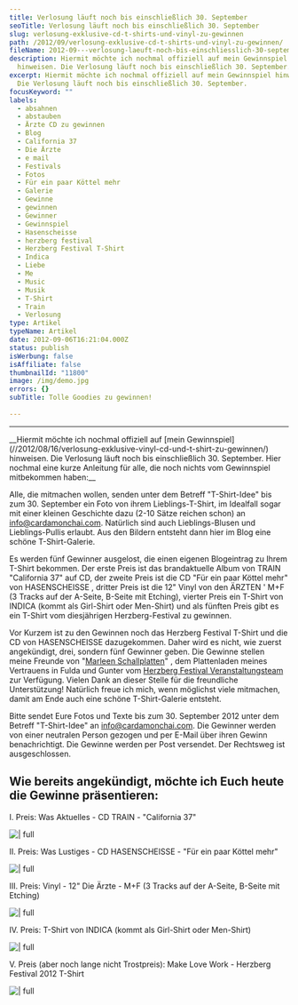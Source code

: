 ```yaml
---
title: Verlosung läuft noch bis einschließlich 30. September
seoTitle: Verlosung läuft noch bis einschließlich 30. September
slug: verlosung-exklusive-cd-t-shirts-und-vinyl-zu-gewinnen
path: /2012/09/verlosung-exklusive-cd-t-shirts-und-vinyl-zu-gewinnen/
fileName: 2012-09---verlosung-laeuft-noch-bis-einschliesslich-30-september.md
description: Hiermit möchte ich nochmal offiziell auf mein Gewinnspiel
  hinweisen. Die Verlosung läuft noch bis einschließlich 30. September.
excerpt: Hiermit möchte ich nochmal offiziell auf mein Gewinnspiel hinweisen.
  Die Verlosung läuft noch bis einschließlich 30. September.
focusKeyword: ""
labels:
  - absahnen
  - abstauben
  - Ärzte CD zu gewinnen
  - Blog
  - California 37
  - Die Ärzte
  - e mail
  - Festivals
  - Fotos
  - Für ein paar Köttel mehr
  - Galerie
  - Gewinne
  - gewinnen
  - Gewinner
  - Gewinnspiel
  - Hasenscheisse
  - herzberg festival
  - Herzberg Festival T-Shirt
  - Indica
  - Liebe
  - Me
  - Music
  - Musik
  - T-Shirt
  - Train
  - Verlosung
type: Artikel
typeName: Artikel
date: 2012-09-06T16:21:04.000Z
status: publish
isWerbung: false
isAffiliate: false
thumbnailId: "11800"
image: /img/demo.jpg
errors: {}
subTitle: Tolle Goodies zu gewinnen!
  
---
```


<hr /> __Hiermit möchte ich nochmal offiziell auf  [mein Gewinnspiel](//2012/08/16/verlosung-exklusive-vinyl-cd-und-t-shirt-zu-gewinnen/)  hinweisen. Die Verlosung läuft noch bis einschließlich 30. September. Hier nochmal eine kurze Anleitung für alle, die noch nichts vom Gewinnspiel mitbekommen haben:__

Alle, die mitmachen wollen, senden unter dem Betreff "T-Shirt-Idee" bis zum 30.
September ein Foto von ihrem Lieblings-T-Shirt, im Idealfall sogar mit einer
kleinen Geschichte dazu (2-10 Sätze reichen schon) an info@cardamonchai.com.
Natürlich sind auch Lieblings-Blusen und Lieblings-Pullis erlaubt. Aus den
Bildern entsteht dann hier im Blog eine schöne T-Shirt-Galerie.

Es werden fünf Gewinner ausgelost, die einen eigenen Blogeintrag zu Ihrem
T-Shirt bekommen. Der erste Preis ist das brandaktuelle Album von TRAIN
"California 37" auf CD, der zweite Preis ist die CD "Für ein paar Köttel mehr"
von HASENSCHEISSE , dritter Preis ist die 12" Vinyl von den ÄRZTEN ' M+F (3
Tracks auf der A-Seite, B-Seite mit Etching), vierter Preis ein T-Shirt von
INDICA (kommt als Girl-Shirt oder Men-Shirt) und als fünften Preis gibt es ein
T-Shirt vom diesjährigen Herzberg-Festival zu gewinnen.

Vor Kurzem ist zu den Gewinnen noch das Herzberg Festival T-Shirt und die CD von
HASENSCHEISSE dazugekommen. Daher wird es nicht, wie zuerst angekündigt, drei,
sondern fünf Gewinner geben. Die Gewinne stellen meine Freunde von
"[Marleen Schallplatten](https://www.facebook.com/marleen.schallplatten)" , dem
Plattenladen meines Vertrauens in Fulda und Gunter vom
[Herzberg Festival Veranstaltungsteam](http://www.burgherzberg-festival.de/) zur
Verfügung. Vielen Dank an dieser Stelle für die freundliche Unterstützung!
Natürlich freue ich mich, wenn möglichst viele mitmachen, damit am Ende auch
eine schöne T-Shirt-Galerie entsteht.

Bitte sendet Eure Fotos und Texte bis zum 30. September 2012 unter dem Betreff
"T-Shirt-Idee" an info@cardamonchai.com. Die Gewinner werden von einer neutralen
Person gezogen und per E-Mail über ihren Gewinn benachrichtigt. Die Gewinne
werden per Post versendet. Der Rechtsweg ist ausgeschlossen.

## Wie bereits angekündigt, möchte ich Euch heute die Gewinne präsentieren:

I. Preis: Was Aktuelles - CD TRAIN - "California 37"

![ | full](http://cardamonchai.files.wordpress.com/2012/09/51brzls6u2l-_sl500_aa240_.jpg)

II. Preis: Was Lustiges - CD HASENSCHEISSE - "Für ein paar Köttel mehr"

![ | full](http://cardamonchai.files.wordpress.com/2012/09/51aqjni6uql-_sl500_aa240_.jpg)

III. Preis: Vinyl - 12" Die Ärzte - M+F (3 Tracks auf der A-Seite, B-Seite mit
Etching)

![ | full](http://cardamonchai.files.wordpress.com/2012/09/51uwqgbnctl-_sl500_aa240_.jpg)

IV. Preis: T-Shirt von INDICA (kommt als Girl-Shirt oder Men-Shirt)

![ | full](http://cardamonchai.files.wordpress.com/2012/09/41nknvbkztl-_sl246_sx190_cr00190246_.jpg)

V. Preis (aber noch lange nicht Trostpreis): Make Love Work - Herzberg Festival
2012 T-Shirt

![ | full](http://cardamonchai.files.wordpress.com/2012/09/mysticrot.jpg)

  
